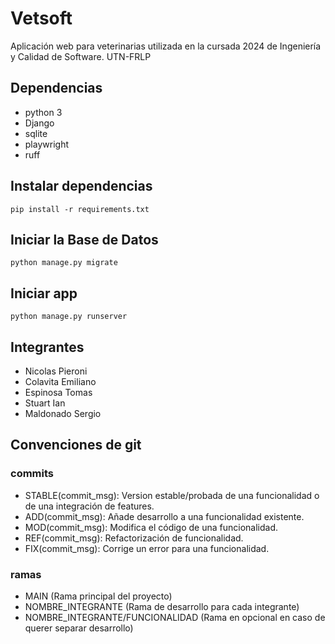 # Vetsoft

Aplicación web para veterinarias utilizada en la cursada 2024 de Ingeniería y Calidad de Software. UTN-FRLP

## Dependencias

- python 3
- Django
- sqlite
- playwright
- ruff

## Instalar dependencias

`pip install -r requirements.txt`

## Iniciar la Base de Datos

`python manage.py migrate`

## Iniciar app

`python manage.py runserver`

## Integrantes
- Nicolas Pieroni
- Colavita Emiliano
- Espinosa Tomas
- Stuart Ian
- Maldonado Sergio

## Convenciones de git
### commits
- STABLE(commit_msg): Version estable/probada de una funcionalidad o de una integración de features.
- ADD(commit_msg): Añade desarrollo a una funcionalidad existente.
- MOD(commit_msg): Modifica el código de una funcionalidad.
- REF(commit_msg): Refactorización de funcionalidad.
- FIX(commit_msg): Corrige un error para una funcionalidad.

### ramas
- MAIN (Rama principal del proyecto)
- NOMBRE_INTEGRANTE (Rama de desarrollo para cada integrante)
- NOMBRE_INTEGRANTE/FUNCIONALIDAD (Rama en opcional en caso de querer separar desarrollo)
